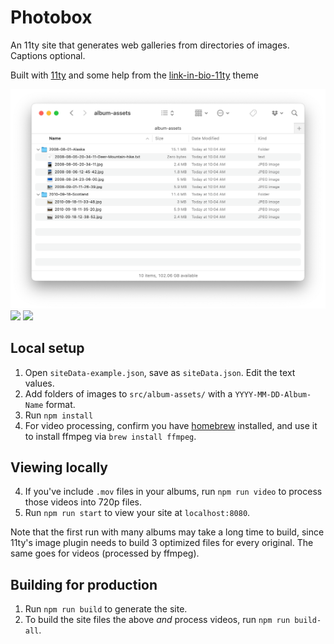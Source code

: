 # Photobox

An 11ty site that generates web galleries from directories of images. Captions optional.

Built with [11ty](https://www.11ty.dev) and some help from the [link-in-bio-11ty](https://github.com/clottman/link-in-bio-11ty) theme

![](screenshots/folder.png)
![](screenshots/album1.png)
![](screenshots/album2.png)

## Local setup

1. Open `siteData-example.json`, save as `siteData.json`. Edit the text values.
2. Add folders of images to `src/album-assets/` with a `YYYY-MM-DD-Album-Name` format.
3. Run `npm install`
4. For video processing, confirm you have [homebrew](https://brew.sh) installed, and use it to install ffmpeg via `brew install ffmpeg`.

## Viewing locally

4. If you've include `.mov` files in your albums, run `npm run video` to process those videos into 720p files.
5. Run `npm run start` to view your site at `localhost:8080`.

Note that the first run with many albums may take a long time to build, since 11ty's image plugin needs to build 3 optimized files for every original. The same goes for videos (processed by ffmpeg).

## Building for production

1. Run `npm run build` to generate the site.
2. To build the site files the above _and_ process videos, run `npm run build-all`.
